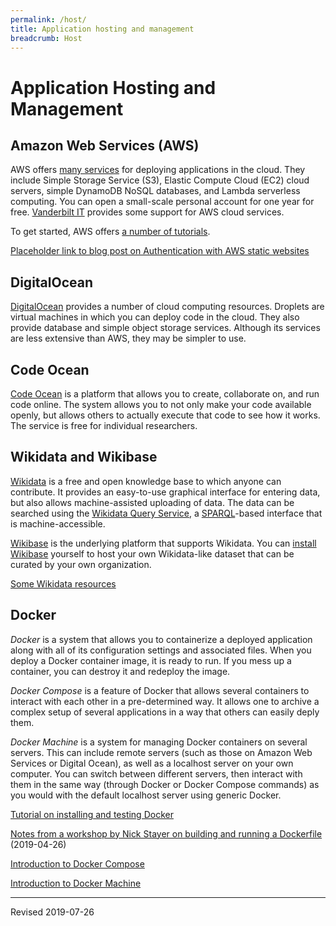 ```yaml
---
permalink: /host/
title: Application hosting and management
breadcrumb: Host
---
```


# Application Hosting and Management

## Amazon Web Services (AWS)

AWS offers [many services](https://aws.amazon.com/) for deploying applications in the cloud.  They include Simple Storage Service (S3), Elastic Compute Cloud (EC2) cloud servers, simple DynamoDB NoSQL databases, and Lambda serverless computing. You can open a small-scale personal account for one year for free.  [Vanderbilt IT](https://it.vanderbilt.edu/services/catalog/) provides some support for AWS cloud services.  

To get started, AWS offers [a number of tutorials](https://aws.amazon.com/getting-started/tutorials/).

[Placeholder link to blog post on Authentication with AWS static websites](https://douglasduhaime.com/posts/s3-lambda-auth.html)

## DigitalOcean

[DigitalOcean](https://www.digitalocean.com/) provides a number of cloud computing resources. Droplets are virtual machines in which you can deploy code in the cloud.  They also provide database and simple object storage services.  Although its services are less extensive than AWS, they may be simpler to use.

## Code Ocean

[Code Ocean](https://codeocean.com/) is a platform that allows you to create, collaborate on, and run code online.  The system allows you to not only make your code available openly, but allows others to actually execute that code to see how it works.  The service is free for individual researchers.

## Wikidata and Wikibase

[Wikidata](https://www.wikidata.org/) is a free and open knowledge base to which anyone can contribute.  It provides an easy-to-use graphical interface for entering data, but also allows machine-assisted uploading of data.  The data can be searched using the [Wikidata Query Service](https://query.wikidata.org/), a [SPARQL](https://heardlibrary.github.io/digital-scholarship/lod/sparql/)-based interface that is machine-accessible.  

[Wikibase](https://www.mediawiki.org/wiki/Wikibase) is the underlying platform that supports Wikidata. You can [install Wikibase](https://heardlibrary.github.io/digital-scholarship/lod/install/#using-docker-compose-to-create-an-instance-of-wikibase-on-your-local-computer) yourself to host your own Wikidata-like dataset that can be curated by your own organization.

[Some Wikidata resources](wikidata/) 

## Docker

*Docker* is a system that allows you to containerize a deployed application along with all of its configuration settings and associated files.  When you deploy a Docker container image, it is ready to run.  If you mess up a container, you can destroy it and redeploy the image. 

*Docker Compose* is a feature of Docker that allows several containers to interact with each other in a pre-determined way.  It allows one to archive a complex setup of several applications in a way that others can easily deply them.

*Docker Machine* is a system for managing Docker containers on several servers.  This can include remote servers (such as those on Amazon Web Services or Digital Ocean), as well as a localhost server on your own computer.  You can switch between different servers, then interact with them in the same way (through Docker or Docker Compose commands) as you would with the default localhost server using generic Docker.

[Tutorial on installing and testing Docker](docker/)

[Notes from a workshop by Nick Stayer on building and running a Dockerfile](http://nickstrayer.me/docker_for_biostatisticians/) (2019-04-26)

[Introduction to Docker Compose](dockercompose/)

[Introduction to Docker Machine](dockermachine/)

----
Revised 2019-07-26
